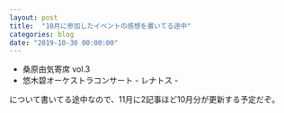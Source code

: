 ```yaml
---
layout: post
title:  "10月に参加したイベントの感想を書いてる途中"
categories: blog
date: "2019-10-30 00:00:00"
---
```


- 桑原由気寄席 vol.3
- 悠木碧オーケストラコンサート - レナトス -

について書いてる途中なので、11月に2記事ほど10月分が更新する予定だぞ。
